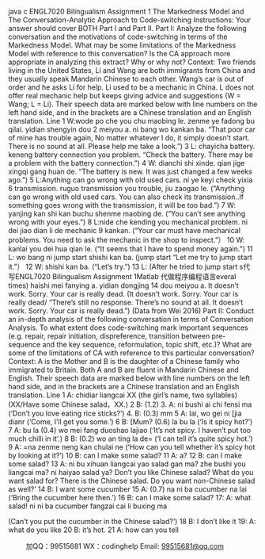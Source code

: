 java c
ENGL7020 Bilingualism
Assignment 1
The Markedness Model and The Conversation-Analytic Approach to Code-switching
Instructions: Your answer should cover BOTH Part I and Part II.
Part I: Analyze the following conversation and the motivations of code-switching in terms of the Markedness Model. What may be some limitations of the Markedness Model with reference to this conversation? Is the CA approach more appropriate in analyzing this extract? Why or why not?
Context: Two friends living in the United States, Li and Wang are both immigrants from China and they usually speak Mandarin Chinese to each other. Wang’s car is out of order and he asks Li for help. Li used to be a mechanic in China. L does not offer real mechanic help but keeps giving advice and suggestions (W = Wang; L = Li).
Their speech data are marked below with line numbers on the left hand side, and in the brackets are a Chinese translation and an English translation.
Line
1 W:wode po che you chu maobing le. zenme ye fadong bu qilai. yidian shengyin dou
2 meiyou a. ni bang wo kankan ba.
“That poor car of mine has trouble again, No matter whatever I do, it simply doesn’t start. There is no sound at all. Please help me take a look.”)
3 L: chayicha battery. keneng battery connection you problem.
“Check the battery. There may be a problem with the battery connection.”)
4 W: dianchi shi xinde. qian jige xingqi gang huan de.
“The battery is new. It was just changed a few weeks ago.”)
5 L:Anything can go wrong with old used cars. ni ye keyi check yixia
6 transmission. ruguo transmission you trouble, jiu zaogao le.
(“Anything can go wrong with old used cars. You can also check its transmission..If something goes wrong with the transmission, it will be too bad.”)
7 W: yanjing kan shi kan buchu shenme maobing de.
(“You can’t see anything wrong with your eyes.”)
8 L:nide che kending you mechanical problem. ni dei jiao dian li de mechanic
9 kankan.
(“Your car must have mechanical problems. You need to ask the mechanic in the shop to inspect.”）
10 W: kanlai you dei hua qian le.
(“It seems that I have to spend money again.”)
11 L: wo bang ni jump start shishi kan ba.
(jump start “Let me try to jump start it.”）
12 W: shishi kan ba. (“Let’s try.”)
13 L: (After he tried to jump start s代 写ENGL7020 Bilingualism  Assignment 1Matlab
代做程序编程语言everal times) haishi mei fanying a. yidian dongjing
14 dou meiyou a. It doesn’t work. Sorry. Your car is really dead.
(It doesn’t work. Sorry. Your car is really dead/ “There’s still no response. There’s no sound at all. It doesn’t work. Sorry. Your car is really dead.”)
(Data from Wei 2016)
Part II: Conduct an in-depth analysis of the following conversation in terms of Conversation Analysis. To what extent does code-switching mark important sequences (e.g. repair, repair initiation, dispreference, transition between pre-sequence and the key sequence, reformulation, topic shift, etc.)? What are some of the limitations of CA with reference to this particular conversation?
Context: A is the Mother and B is the daughter of a Chinese family who immigrated to Britain. Both A and B are fluent in Mandarin Chinese and English.
Their speech data are marked below with line numbers on the left hand side, and in the brackets are a Chinese translation and an English translation.
Line
1 A: chidiar liangcai XX (the girl’s name, two syllables)
(XX/Have some Chinese salad，XX.)
2 B: (1.2)
3. A: ni bushi ai chi fensi ma
(‘Don’t you love eating rice sticks?’)
4. B: (0.3) mm
5 A: lai, wo gei ni [jia dianr
(‘Come, I’ll get you some.’)
6 B:                    [Mum? (0.6) la bu la
(‘Is it spicy hot?’)
7 A: bu la (0.4) wo mei fang duoshao lajiao
(‘It’s not spicy. I haven’t put too much chilli in it’.)
8 B: (0.2) wo an ting la de=
(‘I can tell it’s quite spicy hot.’)
9 A: =na zenme neng kan chulai ne
(‘How can you tell whether it’s spicy hot by looking at it?’)
10 B: can I make some salad?
11 A: a?
12 B: can I make some salad?
13 A: ni bu xihuan liangcai yao salad gan ma? zhe bushi you liangcai ma? ni haiyao salad ya?
Don’t you like Chinese salad? What do you want salad for? There is the Chinese salad. Do you want non-Chinese salad as well?’
14 B: I want some cucumber
15 A: (0.7) na ni ba cucumber na lai
(‘Bring the cucumber here then.’)
16 B: can I make some salad?
17: A: what salad! ni ni ba cucumber fangzai cai li buxing ma


(Can’t you put the cucumber in the Chinese salad?’)
18 B: I don’t like it
19: A: what do you like
20 B: it’s hot.
21 A: how can you tell





         
加QQ：99515681  WX：codinghelp  Email: 99515681@qq.com
